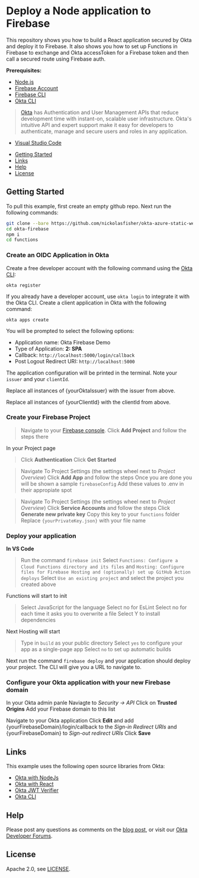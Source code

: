 # Deploy a Node application to Firebase

This repository shows you how to build a React application secured by Okta and deploy it to Firebase.  It also shows you how to set up Functions in Firebase to exchange and Okta accessToken for a Firebase token and then call a secured route using Firebase auth.

**Prerequisites:**

- [Node.js](https://nodejs.org/en/)
- [Firebase Account](https://firebase.google.com/)
- [Firebase CLI](https://firebase.google.com/docs/cli)
- [Okta CLI](https://cli.okta.com)
> [Okta](https://developer.okta.com/) has Authentication and User Management APIs that reduce development time with instant-on, scalable user infrastructure. Okta's intuitive API and expert support make it easy for developers to authenticate, manage and secure users and roles in any application.
- [Visual Studio Code](https://code.visualstudio.com/)

* [Getting Started](#getting-started)
* [Links](#links)
* [Help](#help)
* [License](#license)

## Getting Started

To pull this example, first create an empty github repo.  Next run the following commands:

```bash
git clone --bare https://github.com/nickolasfisher/okta-azure-static-web-app.git
cd okta-firebase
npm i
cd functions
```

### Create an OIDC Application in Okta

Create a free developer account with the following command using the [Okta CLI](https://cli.okta.com):

```shell
okta register
```
If you already have a developer account, use `okta login` to integrate it with the Okta CLI. 
Create a client application in Okta with the following command:

```shell
okta apps create
```

You will be prompted to select the following options:
- Application name: Okta Firebase Demo
- Type of Application: **2: SPA**
- Callback: `http://localhost:5000/login/callback`
- Post Logout Redirect URI: `http://localhost:5000`

The application configuration will be printed in the terminal.  Note your `issuer` and your `clientId`.

Replace all instances of {yourOktaIssuer} with the issuer from above.

Replace all instances of {yourClientId} with the clientId from above.  

### Create your Firebase Project

> Navigate to your [Firebase console](https://console.firebase.google.com/u/0/).
> Click **Add Project** and follow the steps there

In your Project page

> Click **Authentication**
> Click **Get Started**

> Navigate To Project Settings (the settings wheel next to *Project Overview*)
> Click **Add App** and follow the steps
> Once you are done you will be shown a sample `firebaseConfig`  Add these values to .env in their appropiate spot

> Navigate To Project Settings (the settings wheel next to *Project Overview*)
> Click **Service Accounts** and follow the steps
> Click **Generate new private key**
> Copy this key to your `functions` folder
> Replace `{yourPrivateKey.json}` with your file name

### Deploy your application

**In VS Code**

> Run the command `firebase init`
> Select `Functions: Configure a Cloud Functions directory and its files` and `Hosting: Configure files for Firebase Hosting and (optionally) set up GitHub Action deploys`
> Select `Use an existing project` and select the project you created above

Functions will start to init

> Select JavaScript for the language
> Select no for EsLint
> Select no for each time it asks you to overwrite a file
> Select Y to install dependencies

Next Hosting will start

> Type in `build` as your public directory
> Select `yes` to configure your app as a single-page app
> Select `no` to set up automatic builds

Next run the command `firebase deploy` and your application should deploy your project.  The CLI will give you a URL to navigate to.

### Configure your Okta application with your new Firebase domain

In your Okta admin panle
Naviagte to *Security -> API*
Click on **Trusted Origins**
Add your Firebase domain to this list

Navigate to your Okta application
Click **Edit** and add {yourFirebaseDomain}/login/callback to the *Sign-in Redirect URIs* and {yourFirebaseDomain} to *Sign-out redirect URIs*
Click **Save**

## Links

This example uses the following open source libraries from Okta:

* [Okta with NodeJs](https://developer.okta.com/code/nodejs/)
* [Okta with React](https://developer.okta.com/code/react/)
* [Okta JWT Verifier](https://github.com/okta/okta-oidc-js/tree/master/packages/jwt-verifier)
* [Okta CLI](https://github.com/okta/okta-cli)

## Help

Please post any questions as comments on the [blog post][blog], or visit our [Okta Developer Forums](https://devforum.okta.com/).

## License

Apache 2.0, see [LICENSE](LICENSE).

[blog]: https://developer.okta.com/blog/2021/xyz
